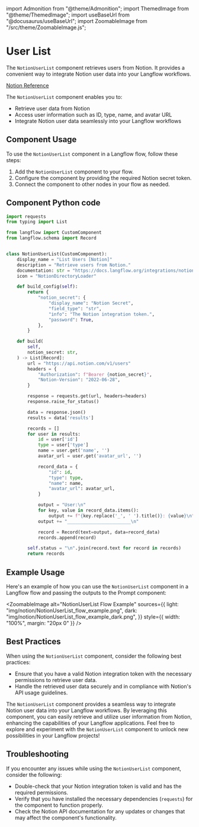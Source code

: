 import Admonition from "@theme/Admonition";
import ThemedImage from "@theme/ThemedImage";
import useBaseUrl from "@docusaurus/useBaseUrl";
import ZoomableImage from "/src/theme/ZoomableImage.js";

# User List

The `NotionUserList` component retrieves users from Notion. It provides a convenient way to integrate Notion user data into your Langflow workflows.

[Notion Reference](https://developers.notion.com/reference/get-users)

 The `NotionUserList` component enables you to:

- Retrieve user data from Notion
- Access user information such as ID, type, name, and avatar URL
- Integrate Notion user data seamlessly into your Langflow workflows

## Component Usage

To use the `NotionUserList` component in a Langflow flow, follow these steps:

1. Add the `NotionUserList` component to your flow.
2. Configure the component by providing the required Notion secret token.
3. Connect the component to other nodes in your flow as needed.

## Component Python code

```python
import requests
from typing import List

from langflow import CustomComponent
from langflow.schema import Record


class NotionUserList(CustomComponent):
    display_name = "List Users [Notion]"
    description = "Retrieve users from Notion."
    documentation: str = "https://docs.langflow.org/integrations/notion/list-users"
    icon = "NotionDirectoryLoader"

    def build_config(self):
        return {
            "notion_secret": {
                "display_name": "Notion Secret",
                "field_type": "str",
                "info": "The Notion integration token.",
                "password": True,
            },
        }

    def build(
        self,
        notion_secret: str,
    ) -> List[Record]:
        url = "https://api.notion.com/v1/users"
        headers = {
            "Authorization": f"Bearer {notion_secret}",
            "Notion-Version": "2022-06-28",
        }

        response = requests.get(url, headers=headers)
        response.raise_for_status()

        data = response.json()
        results = data['results']

        records = []
        for user in results:
            id = user['id']
            type = user['type']
            name = user.get('name', '')
            avatar_url = user.get('avatar_url', '')

            record_data = {
                "id": id,
                "type": type,
                "name": name,
                "avatar_url": avatar_url,
            }

            output = "User:\n"
            for key, value in record_data.items():
                output += f"{key.replace('_', ' ').title()}: {value}\n"
            output += "________________________\n"

            record = Record(text=output, data=record_data)
            records.append(record)

        self.status = "\n".join(record.text for record in records)
        return records
```

## Example Usage

Here's an example of how you can use the `NotionUserList` component in a Langflow flow and passing the outputs to the Prompt component:

<ZoomableImage
alt="NotionUserList Flow Example"
sources={{
      light: "img/notion/NotionUserList_flow_example.png",
      dark: "img/notion/NotionUserList_flow_example_dark.png",
  }}
style={{ width: "100%", margin: "20px 0" }}
/>

## Best Practices

When using the `NotionUserList` component, consider the following best practices:

- Ensure that you have a valid Notion integration token with the necessary permissions to retrieve user data.
- Handle the retrieved user data securely and in compliance with Notion's API usage guidelines.

The `NotionUserList` component provides a seamless way to integrate Notion user data into your Langflow workflows. By leveraging this component, you can easily retrieve and utilize user information from Notion, enhancing the capabilities of your Langflow applications. Feel free to explore and experiment with the `NotionUserList` component to unlock new possibilities in your Langflow projects!

## Troubleshooting

If you encounter any issues while using the `NotionUserList` component, consider the following:

- Double-check that your Notion integration token is valid and has the required permissions.
- Verify that you have installed the necessary dependencies (`requests`) for the component to function properly.
- Check the Notion API documentation for any updates or changes that may affect the component's functionality.

